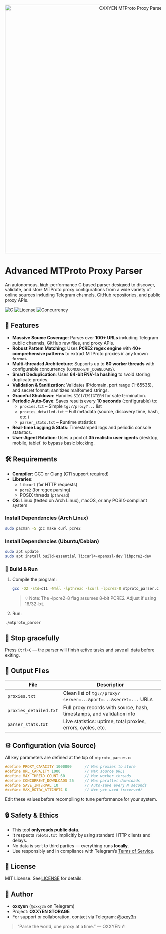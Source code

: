 <p align="center">
  <img src="https://via.placeholder.com/800x200/1e1e1e/00ffaa?text=OXXYEN+MTProto+Proxy+Parser" alt="OXXYEN MTProto Proxy Parser" width="800">
</p>

# Advanced MTProto Proxy Parser

An autonomous, high-performance C-based parser designed to discover, validate, and store MTProto proxy configurations from a wide variety of online sources including Telegram channels, GitHub repositories, and public proxy APIs.

![C](https://img.shields.io/badge/language-C-blue)
![License](https://img.shields.io/badge/license-MIT-green)
![Concurrency](https://img.shields.io/badge/concurrency-multithreaded-brightgreen)

## 📌 Features

- **Massive Source Coverage**: Parses over **100+ URLs** including Telegram public channels, GitHub raw files, and proxy APIs.
- **Robust Pattern Matching**: Uses **PCRE2 regex engine** with **40+ comprehensive patterns** to extract MTProto proxies in any known format.
- **Multi-threaded Architecture**: Supports up to **60 worker threads** with configurable concurrency (`CONCURRENT_DOWNLOADS`).
- **Smart Deduplication**: Uses **64-bit FNV-1a hashing** to avoid storing duplicate proxies.
- **Validation & Sanitization**: Validates IP/domain, port range (1–65535), and secret format; sanitizes malformed strings.
- **Graceful Shutdown**: Handles `SIGINT`/`SIGTERM` for safe termination.
- **Periodic Auto-Save**: Saves results every **10 seconds** (configurable) to:
  - `proxies.txt` – Simple `tg://proxy?...` list
  - `proxies_detailed.txt` – Full metadata (source, discovery time, hash, etc.)
  - `parser_stats.txt` – Runtime statistics
- **Real-time Logging & Stats**: Timestamped logs and periodic console statistics.
- **User-Agent Rotation**: Uses a pool of **35 realistic user agents** (desktop, mobile, tablet) to bypass basic blocking.

## 🛠️ Requirements

- **Compiler**: GCC or Clang (C11 support required)
- **Libraries**:
  - `libcurl` (for HTTP requests)
  - `pcre2` (for regex parsing)
  - POSIX threads (`pthread`)
- **OS**: Linux (tested on Arch Linux), macOS, or any POSIX-compliant system

### Install Dependencies (Arch Linux)

```bash
sudo pacman -S gcc make curl pcre2
```

### Install Dependencies (Ubuntu/Debian)
```bash
sudo apt update
sudo apt install build-essential libcurl4-openssl-dev libpcre2-dev
```

### 🚀 Build & Run
1. Compile the program:
   ```bash
   gcc -O2 -std=c11 -Wall -lpthread -lcurl -lpcre2-8 mtproto_parser.c -o mtproto_parser
   ```
   > 💡 Note: The -lpcre2-8 flag assumes 8-bit PCRE2. Adjust if using 16/32-bit. 

2. Run:
```bash
./mtproto_parser
```

## 🛑 Stop gracefully

Press `Ctrl+C` — the parser will finish active tasks and save all data before exiting.

## 📁 Output Files

| File | Description |
|------|-------------|
| `proxies.txt` | Clean list of `tg://proxy?server=...&port=...&secret=...` URLs |
| `proxies_detailed.txt` | Full proxy records with source, hash, timestamps, and validation info |
| `parser_stats.txt` | Live statistics: uptime, total proxies, errors, cycles, etc. |

## ⚙️ Configuration (via Source)

All key parameters are defined at the top of `mtproto_parser.c`:

```c
#define PROXY_CAPACITY 1000000      // Max proxies to store
#define URL_CAPACITY 1000           // Max source URLs
#define MAX_THREAD_COUNT 60         // Max worker threads
#define CONCURRENT_DOWNLOADS 25     // Max parallel downloads
#define SAVE_INTERVAL 10            // Auto-save every N seconds
#define MAX_RETRY_ATTEMPTS 5        // Not yet used (reserved)
```

Edit these values before recompiling to tune performance for your system.

## 🔒 Safety & Ethics

- This tool **only reads public data**.
- It respects `robots.txt` implicitly by using standard HTTP clients and delays.
- No data is sent to third parties — everything runs **locally**.
- Use responsibly and in compliance with Telegram’s [Terms of Service](https://telegram.org/tos).

## 📜 License

MIT License. See [LICENSE](LICENSE) for details.

## 💬 Author

- **oxxyen** (`@oxxy3n` on Telegram)  
- Project: **OXXYEN STORAGE**  
- For support or collaboration, contact via Telegram: [@oxxy3n](https://t.me/oxxy3n)

> “Parse the world, one proxy at a time.” — OXXYEN AI
